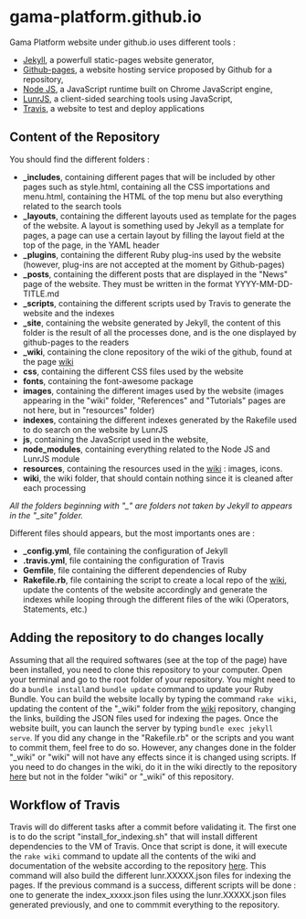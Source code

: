 # gama-platform.github.io

Gama Platform website under github.io uses different tools : 
  * [Jekyll](https://jekyllrb.com/), a powerfull static-pages website generator,
  * [Github-pages](https://pages.github.com/), a website hosting service proposed by Github for a repository,
  * [Node JS](https://nodejs.org/en/), a JavaScript runtime built on Chrome JavaScript engine,
  * [LunrJS](https://lunrjs.com/), a client-sided searching tools using JavaScript,
  * [Travis](https://travis-ci.org/), a website to test and deploy applications
## Content of the Repository
You should find the different folders : 
  * **_includes**, containing different pages that will be included by other pages such as style.html, containing all the CSS importations and menu.html, containing the HTML of the top menu but also everything related to the search tools
  * **_layouts**, containing the different layouts used as template for the pages of the website. A layout is something used by Jekyll as a template for pages, a page can use a certain layout by filling the layout field at the top of the page, in the YAML header
  * **_plugins**, containing the different Ruby plug-ins used by the website (however, plug-ins are not accepted at the moment by Github-pages)
  * **_posts**, containing the different posts that are displayed in the "News" page of the website. They must be written in the format YYYY-MM-DD-TITLE.md
  * **_scripts**, containing the different scripts used by Travis to generate the website and the indexes
  * **_site**, containing the website generated by Jekyll, the content of this folder is the result of all the processes done, and is the one displayed by github-pages to the readers
  * **_wiki**, containing the clone repository of the wiki of the github, found at the page [wiki](https://github.com/gama-platform/gama/wiki)
  * **css**, containing the different CSS files used by the website
  * **fonts**, containing the font-awesome package
  * **images**, containing the different images used by the website (images appearing in the "wiki" folder, "References" and "Tutorials" pages are not here, but in "resources" folder)
  * **indexes**, containing the different indexes generated by the Rakefile used to do search on the website by LunrJS
  * **js**, containing the JavaScript used in the website,
  * **node_modules**, containing everything related to the Node JS and LunrJS module
  * **resources**, containing the resources used in the [wiki](https://github.com/gama-platform/gama/wiki) : images, icons.
  * **wiki**, the wiki folder, that should contain nothing since it is cleaned after each processing

*All the folders beginning with "_" are folders not taken by Jekyll to appears in the "_site" folder.* 

Different files should appears, but the most importants ones are :
  * **_config.yml**, file containing the configuration of Jekyll
  * **.travis.yml**, file containing the configuration of Travis
  * **Gemfile**, file containing the different dependencies of Ruby
  * **Rakefile.rb**, file containing the script to create a local repo of the [wiki](https://github.com/gama-platform/gama/wiki), update the contents of the website accordingly and generate the indexes while looping through the different files of the wiki (Operators, Statements, etc.)
## Adding the repository to do changes locally
Assuming that all the required softwares (see at the top of the page) have been installed, you need to clone this repository to your computer. Open your terminal and go to the root folder of your repository. 
You might need to do a ```bundle install```and ```bundle update``` command to update your Ruby Bundle. 
You can build the website locally by typing the command ```rake wiki```, updating the content of the "_wiki" folder from the [wiki](https://github.com/gama-platform/gama/wiki) repository, changing the links, building the JSON files used for indexing the pages.
Once the website built, you can launch the server by typing ```bundle exec jekyll serve```.
If you did any change in the "Rakefile.rb" or the scripts and you want to commit them, feel free to do so. However, any changes done in the folder "_wiki" or "wiki" will not have any effects since it is changed using scripts. If you need to do changes in the wiki, do it in the wiki directly to the repository [here](https://github.com/gama-platform/gama/wiki) but not in the folder "wiki" or "_wiki" of this repository.

## Workflow of Travis
Travis will do different tasks after a commit before validating it. The first one is to do the script "install_for_indexing.sh" that will install different dependencies to the VM of Travis. 
Once that script is done, it will execute the ```rake wiki``` command to update all the contents of the wiki and documentation of the website according to the repository [here](https://github.com/gama-platform/gama/wiki). This command will also build the different lunr.XXXXX.json files for indexing the pages. 
If the previous command is a success, different scripts will be done : one to generate the index_xxxxx.json files using the lunr.XXXXX.json files generated previously, and one to commmit everything to the repository.
